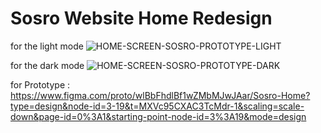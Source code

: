 # Sosro Website Home Redesign

for the light mode
![HOME-SCREEN-SOSRO-PROTOTYPE-LIGHT](https://github.com/AldiBagusSetiawan/Sosro-Website-Home-Redesign/assets/101621899/41b4f15a-fe81-4208-b46c-f11d8feda720)

for the dark mode
![HOME-SCREEN-SOSRO-PROTOTYPE-DARK](https://github.com/AldiBagusSetiawan/Sosro-Website-Home-Redesign/assets/101621899/b672a5ab-ad9e-42cb-97f8-7a21b1077bde)

for Prototype : https://www.figma.com/proto/wlBbFhdlBf1wZMbMJwJAar/Sosro-Home?type=design&node-id=3-19&t=MXVc95CXAC3TcMdr-1&scaling=scale-down&page-id=0%3A1&starting-point-node-id=3%3A19&mode=design
